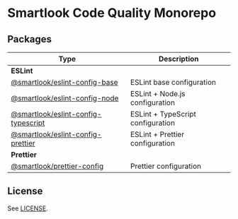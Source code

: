 # Smartlook Code Quality Monorepo

## Packages

|Type                                                                           |Description                      |
|-------------------------------------------------------------------------------|---------------------------------|
|**ESLint**                                                                     |                                 |
|[@smartlook/eslint-config-base](packages/eslint/eslint-config-base)            |ESLint base configuration        |
|[@smartlook/eslint-config-node](packages/eslint/eslint-config-node)            |ESLint + Node.js configuration   |
|[@smartlook/eslint-config-typescript](packages/eslint/eslint-config-typescript)|ESLint + TypeScript configuration|
|[@smartlook/eslint-config-prettier](packages/eslint/eslint-config-prettier)    |ESLint + Prettier configuration  |
|**Prettier**                                                                   |                                 |
|[@smartlook/prettier-config](packages/prettier/prettier-config)                |Prettier configuration           |

## License

See [LICENSE](LICENSE).
